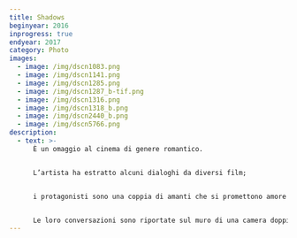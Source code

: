 ```yaml
---
title: Shadows
beginyear: 2016
inprogress: true
endyear: 2017
category: Photo
images:
  - image: /img/dscn1083.png
  - image: /img/dscn1141.png
  - image: /img/dscn1285.png
  - image: /img/dscn1287_b-tif.png
  - image: /img/dscn1316.png
  - image: /img/dscn1318_b.png
  - image: /img/dscn2440_b.png
  - image: /img/dscn5766.png
description:
  - text: >-
      È un omaggio al cinema di genere romantico. 


      L’artista ha estratto alcuni dialoghi da diversi film;


      i protagonisti sono una coppia di amanti che si promettono amore eterno, ma per una serie di eventi i due sono costretti a separarsi venendo meno alla promessa.


      Le loro conversazioni sono riportate sul muro di una camera doppia a due letti singoli. Il significato dei dialoghi lo si può interpretare leggendo la forma dei letti disfatti, dove lenzuola, coperte e asciugamani cambiano posizione, compongono un alfabeto.
---
```

